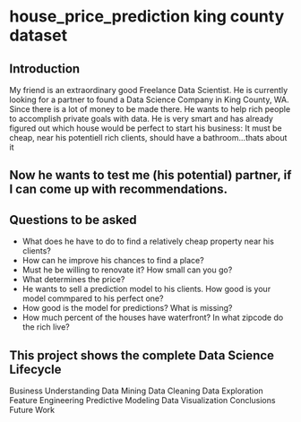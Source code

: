 # house_price_prediction king county dataset

## Introduction
My friend is an extraordinary good Freelance Data Scientist. He is currently looking for a partner to found a Data Science Company in King County, WA. Since there is a lot of money to be made there. He wants to help rich people to accomplish private goals with data. He is very smart and has already figured out which house would be perfect to start his business: It must be cheap, near his potentiell rich clients, should have a bathroom...thats about it

## Now he wants to test me (his potential) partner, if I can come up with recommendations.

## Questions to be asked
* What does he have to do to find a relatively cheap property near his clients?
* How can he improve his chances to find a place?
* Must he be willing to renovate it? How small can you go?
* What determines the price?
* He wants to sell a prediction model to his clients. How good is your model commpared to his perfect one?
* How good is the model for predictions? What is missing?
* How much percent of the houses have waterfront? In what zipcode do the rich live?

## This project shows the complete Data Science Lifecycle

Business Understanding
Data Mining
Data Cleaning
Data Exploration
Feature Engineering
Predictive Modeling
Data Visualization
Conclusions
Future Work
